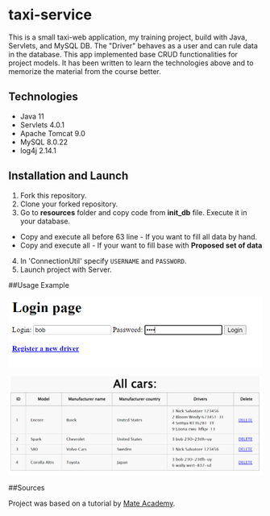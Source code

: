 # taxi-service

This is a small taxi-web application, my training project, build with Java, Servlets, and MySQL DB. 
The "Driver" behaves as a user and can rule data in the database. This app implemented base CRUD functionalities for project models.
It has been written to learn the technologies above and to memorize the material from the course better.

## Technologies

* Java 11
* Servlets 4.0.1
* Apache Tomcat 9.0
* MySQL 8.0.22
* log4j 2.14.1

## Installation and Launch

1. Fork this repository.
2. Clone your forked repository.
3. Go to **resources** folder and copy code from **init_db** file. Execute it in your database.
 * Copy and execute all before 63 line - If you want to fill all data by hand.
 * Copy and execute all - If your want to fill base with **Proposed set of data**
4. In 'ConnectionUtil' specify `USERNAME` and `PASSWORD`.
5. Launch project with Server.

##Usage Example

![login](https://github.com/kateryna-mykh/taxi-service/blob/main/src/main/resources/img/login_example.PNG)

![allCars](https://github.com/kateryna-mykh/taxi-service/blob/main/src/main/resources/img/allCarsDisplaying_example.PNG)

##Sources

Project was based on a tutorial by [Mate Academy](https://mate.academy).
